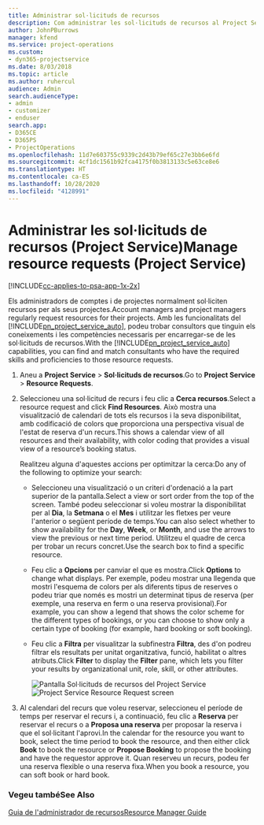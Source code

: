 ```yaml
---
title: Administrar sol·licituds de recursos
description: Com administrar les sol·licituds de recursos al Project Service
author: JohnPBurrows
manager: kfend
ms.service: project-operations
ms.custom:
- dyn365-projectservice
ms.date: 8/03/2018
ms.topic: article
ms.author: ruhercul
audience: Admin
search.audienceType:
- admin
- customizer
- enduser
search.app:
- D365CE
- D365PS
- ProjectOperations
ms.openlocfilehash: 11d7e603755c9339c2d43b79ef65c27e3bb6e6fd
ms.sourcegitcommit: 4cf1dc1561b92fca4175f0b3813133c5e63ce8e6
ms.translationtype: HT
ms.contentlocale: ca-ES
ms.lasthandoff: 10/28/2020
ms.locfileid: "4128991"
---
```

# <a name="manage-resource-requests-project-service"></a><span data-ttu-id="a7239-103">Administrar les sol·licituds de recursos (Project Service)</span><span class="sxs-lookup"><span data-stu-id="a7239-103">Manage resource requests (Project Service)</span></span>

[!INCLUDE[cc-applies-to-psa-app-1x-2x](../includes/cc-applies-to-psa-app-1x-2x.md)]

<span data-ttu-id="a7239-104">Els administradors de comptes i de projectes normalment sol·liciten recursos per als seus projectes.</span><span class="sxs-lookup"><span data-stu-id="a7239-104">Account managers and project managers regularly request resources for their projects.</span></span> <span data-ttu-id="a7239-105">Amb les funcionalitats del [!INCLUDE[pn_project_service_auto](../includes/pn-project-service-auto.md)], podeu trobar consultors que tinguin els coneixements i les competències necessaris per encarregar-se de les sol·licituds de recursos.</span><span class="sxs-lookup"><span data-stu-id="a7239-105">With the [!INCLUDE[pn_project_service_auto](../includes/pn-project-service-auto.md)] capabilities, you can find and match consultants who have the required skills and proficiencies to those resource requests.</span></span>  
  
1. <span data-ttu-id="a7239-106">Aneu a **Project Service** > **Sol·licituds de recursos**.</span><span class="sxs-lookup"><span data-stu-id="a7239-106">Go to **Project Service** > **Resource Requests**.</span></span>  
  
2. <span data-ttu-id="a7239-107">Seleccioneu una sol·licitud de recurs i feu clic a **Cerca recursos**.</span><span class="sxs-lookup"><span data-stu-id="a7239-107">Select a resource request and click **Find Resources**.</span></span> <span data-ttu-id="a7239-108">Això mostra una visualització de calendari de tots els recursos i la seva disponibilitat, amb codificació de colors que proporciona una perspectiva visual de l'estat de reserva d'un recurs.</span><span class="sxs-lookup"><span data-stu-id="a7239-108">This shows a calendar view of all resources and their availability, with color coding that provides a visual view of a resource’s booking status.</span></span>  
  
    <span data-ttu-id="a7239-109">Realitzeu alguna d'aquestes accions per optimitzar la cerca:</span><span class="sxs-lookup"><span data-stu-id="a7239-109">Do any of the following to optimize your search:</span></span>  
  
   -   <span data-ttu-id="a7239-110">Seleccioneu una visualització o un criteri d'ordenació a la part superior de la pantalla.</span><span class="sxs-lookup"><span data-stu-id="a7239-110">Select a view or sort order from the top of the screen.</span></span> <span data-ttu-id="a7239-111">També podeu seleccionar si voleu mostrar la disponibilitat per al **Dia**, la **Setmana** o el **Mes** i utilitzar les fletxes per veure l'anterior o següent període de temps.</span><span class="sxs-lookup"><span data-stu-id="a7239-111">You can also select whether to show availability for the **Day**, **Week**, or **Month**, and use the arrows to view the previous or next time period.</span></span> <span data-ttu-id="a7239-112">Utilitzeu el quadre de cerca per trobar un recurs concret.</span><span class="sxs-lookup"><span data-stu-id="a7239-112">Use the search box to find a specific resource.</span></span>  
  
   -   <span data-ttu-id="a7239-113">Feu clic a **Opcions** per canviar el que es mostra.</span><span class="sxs-lookup"><span data-stu-id="a7239-113">Click **Options** to change what displays.</span></span> <span data-ttu-id="a7239-114">Per exemple, podeu mostrar una llegenda que mostri l'esquema de colors per als diferents tipus de reserves o podeu triar que només es mostri un determinat tipus de reserva (per exemple, una reserva en ferm o una reserva provisional).</span><span class="sxs-lookup"><span data-stu-id="a7239-114">For example, you can show a legend that shows the color scheme for the different types of bookings, or you can choose to show only a certain type of booking (for example, hard booking or soft booking).</span></span>  
  
   -   <span data-ttu-id="a7239-115">Feu clic a **Filtra** per visualitzar la subfinestra **Filtra**, des d'on podreu filtrar els resultats per unitat organitzativa, funció, habilitat o altres atributs.</span><span class="sxs-lookup"><span data-stu-id="a7239-115">Click **Filter** to display the **Filter** pane, which lets you filter your results by organizational unit, role, skill, or other attributes.</span></span>  
  
       <span data-ttu-id="a7239-116">![Pantalla Sol·licituds de recursos del Project Service](../psa/media/project-service-resource-request-screen.png "Pantalla Sol·licituds de recursos del Project Service")</span><span class="sxs-lookup"><span data-stu-id="a7239-116">![Project Service Resource Request screen](../psa/media/project-service-resource-request-screen.png "Project Service Resource Request screen")</span></span>  
  
3. <span data-ttu-id="a7239-117">Al calendari del recurs que voleu reservar, seleccioneu el període de temps per reservar el recurs i, a continuació, feu clic a **Reserva** per reservar el recurs o a **Proposa una reserva** per proposar la reserva i que el sol·licitant l'aprovi.</span><span class="sxs-lookup"><span data-stu-id="a7239-117">In the calendar for the resource you want to book, select the time period to book the resource, and then either click **Book** to book the resource or **Propose Booking** to propose the booking and have the requestor approve it.</span></span> <span data-ttu-id="a7239-118">Quan reserveu un recurs, podeu fer una reserva flexible o una reserva fixa.</span><span class="sxs-lookup"><span data-stu-id="a7239-118">When you book a resource, you can soft book or hard book.</span></span>  
  
### <a name="see-also"></a><span data-ttu-id="a7239-119">Vegeu també</span><span class="sxs-lookup"><span data-stu-id="a7239-119">See Also</span></span>  
 [<span data-ttu-id="a7239-120">Guia de l'administrador de recursos</span><span class="sxs-lookup"><span data-stu-id="a7239-120">Resource Manager Guide</span></span>](../psa/resource-manager-guide.md)
